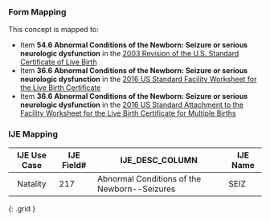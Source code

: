 ### Form Mapping
This concept is mapped to:
 * Item **54.6 Abnormal Conditions of the Newborn: Seizure or serious neurologic dysfunction** in the [2003 Revision of the U.S. Standard Certificate of Live Birth](https://www.cdc.gov/nchs/data/dvs/birth11-03final-ACC.pdf)
 * Item **36.6 Abnormal Conditions of the Newborn: Seizure or serious neurologic dysfunction** in the [2016 US Standard Facility Worksheet for the Live Birth Certificate](https://www.cdc.gov/nchs/data/dvs/facility-worksheet-2016-508.pdf)
 * Item **36.6 Abnormal Conditions of the Newborn: Seizure or serious neurologic dysfunction** in the [2016 US Standard Attachment to the Facility Worksheet for the Live Birth Certificate for Multiple Births](https://www.cdc.gov/nchs/data/dvs/multiple-births-worksheet-2016.pdf)

### IJE Mapping
| **IJE Use Case**| **IJE Field#** |  **IJE_DESC_COLUMN**   |  **IJE Name**  |
| :---------: | --------------- | ------------ | ------------ |
| Natality| 217 | Abnormal Conditions of the Newborn--Seizures | SEIZ|
{: .grid }
